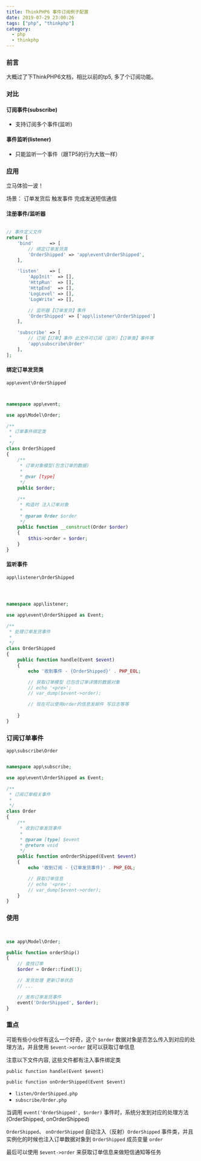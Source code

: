 ```yaml
---
title: ThinkPHP6 事件订阅例子配置
date: 2019-07-29 23:00:26
tags: ["php", "thinkphp"]
category:
  - php
  - thinkphp
---
```


### 前言
大概过了下ThinkPHP6文档，相比以前的tp5, 多了个订阅功能。

### 对比
#### 订阅事件(subscribe)
- 支持订阅多个事件(监听)

#### 事件监听(listener)
- 只能监听一个事件（跟TP5的行为大致一样）

### 应用

立马体验一波！

场景： 订单发货后 触发事件 完成发送短信通信

#### 注册事件/监听器

```php

// 事件定义文件
return [
    'bind'      => [
        // 绑定订单发货类
        'OrderShipped' => 'app\event\OrderShipped',
    ],

    'listen'    => [
        'AppInit'  => [],
        'HttpRun'  => [],
        'HttpEnd'  => [],
        'LogLevel' => [],
        'LogWrite' => [],

        // 监听器【订单发货】事件
        'OrderShipped' => ['app\listener\OrderShipped']
    ],

    'subscribe' => [
        // 订阅【订单】事件 此文件可订阅（监听）【订单类】事件等
        'app\subscribe\Order'
    ],
];
```

#### 绑定订单发货类

`app\event\OrderShipped`

```php


namespace app\event;

use app\Model\Order;

/**
 * 订单事件绑定类
 * 
 */
class OrderShipped
{
    /**
     * 订单对象模型(包含订单的数据)
     *
     * @var [type]
     */
    public $order;

    /**
     * 构造时 注入订单对象
     *
     * @param Order $order
     */
    public function __construct(Order $order)
    {
        $this->order = $order;
    }
}

```

#### 监听事件
`app\listener\OrderShipped`

```php



namespace app\listener;

use app\event\OrderShipped as Event;

/**
 * 处理订单发货事件
 * 
 */
class OrderShipped
{
    public function handle(Event $event)
    {
        echo '收到事件 - {OrderShipped}' . PHP_EOL;

        // 获取订单模型 已包含订单详情的数据对象
        // echo '<pre>';
        // var_dump($event->order);

        // 现在可以使用order的信息发邮件 写日志等等
        
    }    
}

```

### 订阅订单事件
`app\subscribe\Order`

```php

namespace app\subscribe;

use app\event\OrderShipped as Event;

/**
 * 订阅订单相关事件
 * 
 */
class Order
{
    /**
     * 收到订单发货事件
     *
     * @param [type] $event
     * @return void
     */
    public function onOrderShipped(Event $event)
    {
        echo '收到订阅 - {订单发货事件}' . PHP_EOL;

        // 获取订单信息
        // echo '<pre>';
        // var_dump($event->order);
    }
}
```

### 使用

```php


use app\Model\Order;

public function orderShip()
{
    // 查找订单
    $order = Order::find(1);

    // 发货处理 更新订单状态
    // ...

    // 发布订单发货事件
    event('OrderShipped', $order);
}
```

### 重点

可能有些小伙伴有这么一个好奇，这个 `$order` 数据对象是否怎么传入到对应的处理方法，并且使用 `$event->order` 就可以获取订单信息

注意以下文件内容, 这些文件都有注入事件绑定类

`public function handle(Event $event)`

`public function onOrderShipped(Event $event)`

- `listen/OrderShipped.php`
- `subscribe/Order.php`

当调用 `event('OrderShipped', $order)` 事件时，系统分发到对应的处理方法(OrderShipped, onOrderShipped)

`OrderShipped`、 `onOrderShipped` 自动注入（反射）`OrderShipped` 事件类，并且实例化的时候也注入订单数据对象到 `OrderShipped` 成员变量 `order`

最后可以使用 `$event->order` 来获取订单信息来做短信通知等任务